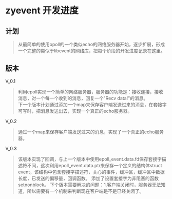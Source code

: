 # zyevent 开发进度

## 计划
> 从最简单的使用opoll的一个类似echo的网络服务器开始，逐步扩展，形成一个完整的类似于libevent的网络库，把每个阶段的开发进度记录在这里。

## 版本
V_0.1
> 利用epoll实现一个简单的网络服务器，服务器的功能是：接收连接，接收消息，对一个每一个收到的消息，回复一个"Recv data!"的消息。  
> 下一个版本计划通过添加一个map来保存客户端发送过来的消息，在套接字可写时，把消息发送出去，实现一个真正的echo服务器。

V_0.2
> 通过一个map来保存客户端发送过来的消息，实现了一个真正的echo服务器。  

V_0.3
> 该版本实现了回调，与上一个版本中使用epoll_event.data.fd保存套接字描述符不同，这次利用epoll_event.data.ptr来保存一个定义的结构体struct event，该结构中包含套接字描述符，关心的事件，缓冲区，缓冲区中数据长度，已发送的偏移量，回调函数。
> 添加了设置套接字为非阻塞的函数setnonblock。
> 下个版本需要解决的问题：1.客户端关闭时，服务器无法知道，所以需要有一个机制来判断现在客户端是不是已经关闭了。
